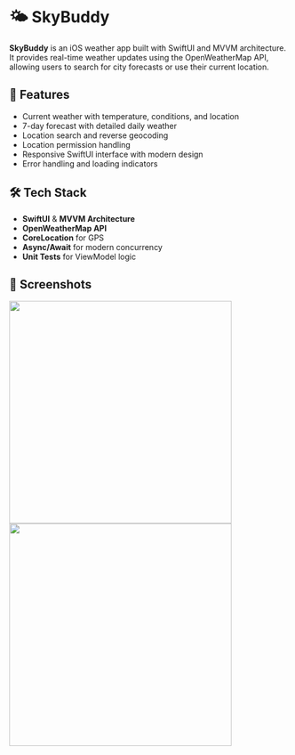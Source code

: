 # 🌤️ SkyBuddy

**SkyBuddy** is an iOS weather app built with SwiftUI and MVVM architecture. It provides real-time weather updates using the OpenWeatherMap API, allowing users to search for city forecasts or use their current location.

## 📱 Features

- Current weather with temperature, conditions, and location
- 7-day forecast with detailed daily weather
- Location search and reverse geocoding
- Location permission handling
- Responsive SwiftUI interface with modern design
- Error handling and loading indicators

## 🛠 Tech Stack

- **SwiftUI** & **MVVM Architecture**
- **OpenWeatherMap API**
- **CoreLocation** for GPS
- **Async/Await** for modern concurrency
- **Unit Tests** for ViewModel logic

## 📸 Screenshots

<img src="https://github.com/user-attachments/assets/a26ff836-97b8-49c3-8af7-4376849cbea2" width="400" />
<img src="https://github.com/user-attachments/assets/dca819db-8d5d-405a-810a-22ff7968afe0" width="400" />
